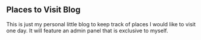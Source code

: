 ## Places to Visit Blog

This is just my personal little blog to keep track of places I would like to visit one day.
It will feature an admin panel that is exclusive to myself.